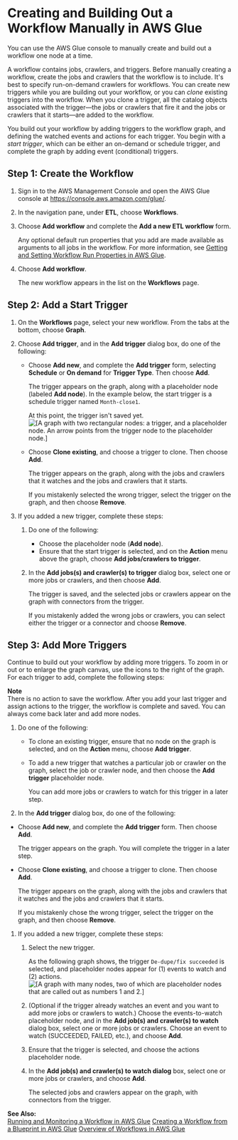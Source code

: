 # Creating and Building Out a Workflow Manually in AWS Glue<a name="creating_running_workflows"></a>

You can use the AWS Glue console to manually create and build out a workflow one node at a time\.

A workflow contains jobs, crawlers, and triggers\. Before manually creating a workflow, create the jobs and crawlers that the workflow is to include\. It's best to specify run\-on\-demand crawlers for workflows\. You can create new triggers while you are building out your workflow, or you can *clone* existing triggers into the workflow\. When you clone a trigger, all the catalog objects associated with the trigger—the jobs or crawlers that fire it and the jobs or crawlers that it starts—are added to the workflow\.

You build out your workflow by adding triggers to the workflow graph, and defining the watched events and actions for each trigger\. You begin with a *start trigger*, which can be either an on\-demand or schedule trigger, and complete the graph by adding event \(conditional\) triggers\.

## Step 1: Create the Workflow<a name="workflow-step1"></a>

1. Sign in to the AWS Management Console and open the AWS Glue console at [https://console\.aws\.amazon\.com/glue/](https://console.aws.amazon.com/glue/)\.

1. In the navigation pane, under **ETL**, choose **Workflows**\.

1. Choose **Add workflow** and complete the **Add a new ETL workflow** form\.

   Any optional default run properties that you add are made available as arguments to all jobs in the workflow\. For more information, see [Getting and Setting Workflow Run Properties in AWS Glue](workflow-run-properties-code.md)\.

1. Choose **Add workflow**\.

   The new workflow appears in the list on the **Workflows** page\.

## Step 2: Add a Start Trigger<a name="workflow-step2"></a>

1. On the **Workflows** page, select your new workflow\. From the tabs at the bottom, choose **Graph**\.

1. Choose **Add trigger**, and in the **Add trigger** dialog box, do one of the following:
   + Choose **Add new**, and complete the **Add trigger** form, selecting **Schedule** or **On demand** for **Trigger Type**\. Then choose **Add**\.

     The trigger appears on the graph, along with a placeholder node \(labeled **Add node**\)\. In the example below, the start trigger is a schedule trigger named `Month-close1`\. 

     At this point, the trigger isn't saved yet\.  
![\[A graph with two rectangular nodes: a trigger, and a placeholder node. An arrow points from the trigger node to the placeholder node.\]](http://docs.aws.amazon.com/glue/latest/dg/images/graph-start-trigger.png)
   + Choose **Clone existing**, and choose a trigger to clone\. Then choose **Add**\.

     The trigger appears on the graph, along with the jobs and crawlers that it watches and the jobs and crawlers that it starts\.

     If you mistakenly selected the wrong trigger, select the trigger on the graph, and then choose **Remove**\.

1. If you added a new trigger, complete these steps:

   1. Do one of the following:
      + Choose the placeholder node \(**Add node**\)\.
      + Ensure that the start trigger is selected, and on the **Action** menu above the graph, choose **Add jobs/crawlers to trigger**\.

   1. In the **Add jobs\(s\) and crawler\(s\) to trigger** dialog box, select one or more jobs or crawlers, and then choose **Add**\.

      The trigger is saved, and the selected jobs or crawlers appear on the graph with connectors from the trigger\.

      If you mistakenly added the wrong jobs or crawlers, you can select either the trigger or a connector and choose **Remove**\.

## Step 3: Add More Triggers<a name="workflow-step3"></a>

Continue to build out your workflow by adding more triggers\. To zoom in or out or to enlarge the graph canvas, use the icons to the right of the graph\. For each trigger to add, complete the following steps:

**Note**  
There is no action to save the workflow\. After you add your last trigger and assign actions to the trigger, the workflow is complete and saved\. You can always come back later and add more nodes\.

1. Do one of the following:
   + To clone an existing trigger, ensure that no node on the graph is selected, and on the **Action** menu, choose **Add trigger**\.
   + To add a new trigger that watches a particular job or crawler on the graph, select the job or crawler node, and then choose the **Add trigger** placeholder node\.

     You can add more jobs or crawlers to watch for this trigger in a later step\.

1.  In the **Add trigger** dialog box, do one of the following:
   + Choose **Add new**, and complete the **Add trigger** form\. Then choose **Add**\.

     The trigger appears on the graph\. You will complete the trigger in a later step\.
   + Choose **Clone existing**, and choose a trigger to clone\. Then choose **Add**\.

     The trigger appears on the graph, along with the jobs and crawlers that it watches and the jobs and crawlers that it starts\.

     If you mistakenly chose the wrong trigger, select the trigger on the graph, and then choose **Remove**\.

1. If you added a new trigger, complete these steps:

   1. Select the new trigger\.

      As the following graph shows, the trigger `De-dupe/fix succeeded` is selected, and placeholder nodes appear for \(1\) events to watch and \(2\) actions\.  
![\[A graph with many nodes, two of which are placeholder nodes that are called out as numbers 1 and 2.\]](http://docs.aws.amazon.com/glue/latest/dg/images/graph-dual-placeholders.png)

   1. \(Optional if the trigger already watches an event and you want to add more jobs or crawlers to watch\.\) Choose the events\-to\-watch placeholder node, and in the **Add job\(s\) and crawler\(s\) to watch** dialog box, select one or more jobs or crawlers\. Choose an event to watch \(SUCCEEDED, FAILED, etc\.\), and choose **Add**\.

   1. Ensure that the trigger is selected, and choose the actions placeholder node\.

   1. In the **Add job\(s\) and crawler\(s\) to watch dialog** box, select one or more jobs or crawlers, and choose **Add**\.

      The selected jobs and crawlers appear on the graph, with connectors from the trigger\.

**See Also:**  
[Running and Monitoring a Workflow in AWS Glue](running_monitoring_workflow.md)
[Creating a Workflow from a Blueprint in AWS Glue](creating_workflow_blueprint.md)
[Overview of Workflows in AWS Glue](workflows_overview.md)